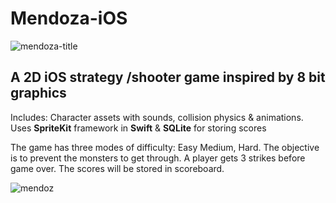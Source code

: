 # Mendoza-iOS
![mendoza-title](https://user-images.githubusercontent.com/33275034/200042398-54c591aa-179b-4327-acac-8e310bf2ebe3.png)


## A 2D iOS strategy /shooter game inspired by 8 bit graphics

Includes: Character assets with sounds, collision physics & animations.
Uses **SpriteKit** framework in **Swift** & **SQLite** for storing scores

The game has three modes of difficulty: Easy Medium, Hard. The objective is to prevent the monsters to get through.
A player gets 3 strikes before game over. The scores will be stored in scoreboard.


![mendoz](https://user-images.githubusercontent.com/33275034/200041062-7c2cc19d-056d-4cea-ad37-f0e57c3b51b3.png)
